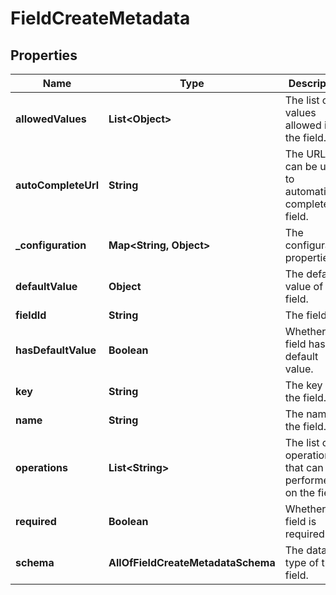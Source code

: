 # FieldCreateMetadata

## Properties
Name | Type | Description | Notes
------------ | ------------- | ------------- | -------------
**allowedValues** | **List&lt;Object&gt;** | The list of values allowed in the field. |  [optional]
**autoCompleteUrl** | **String** | The URL that can be used to automatically complete the field. |  [optional]
**_configuration** | **Map&lt;String, Object&gt;** | The configuration properties. |  [optional]
**defaultValue** | **Object** | The default value of the field. |  [optional]
**fieldId** | **String** | The field id. | 
**hasDefaultValue** | **Boolean** | Whether the field has a default value. |  [optional]
**key** | **String** | The key of the field. | 
**name** | **String** | The name of the field. | 
**operations** | **List&lt;String&gt;** | The list of operations that can be performed on the field. | 
**required** | **Boolean** | Whether the field is required. | 
**schema** | **AllOfFieldCreateMetadataSchema** | The data type of the field. | 
